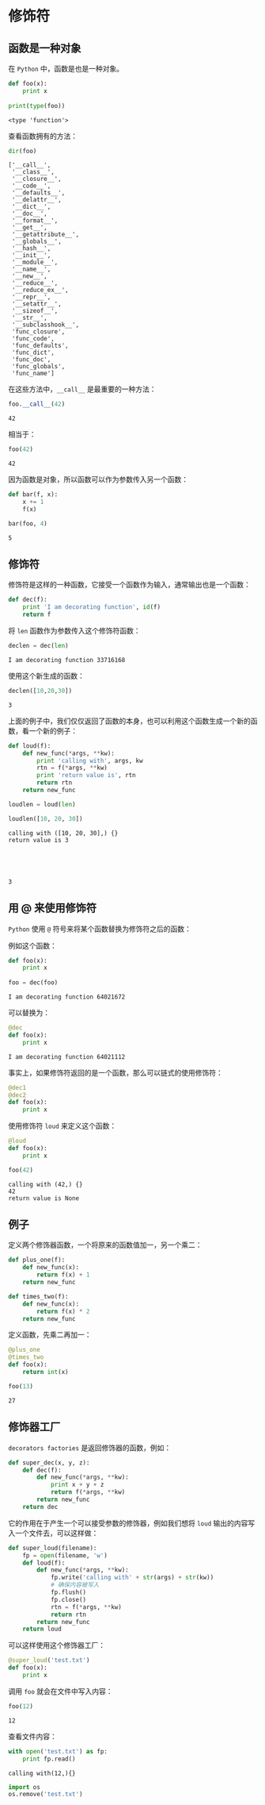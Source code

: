 # 修饰符

## 函数是一种对象

在 `Python` 中，函数是也是一种对象。


```python
def foo(x):
    print x
    
print(type(foo))
```

    <type 'function'>
    

查看函数拥有的方法：


```python
dir(foo)
```




    ['__call__',
     '__class__',
     '__closure__',
     '__code__',
     '__defaults__',
     '__delattr__',
     '__dict__',
     '__doc__',
     '__format__',
     '__get__',
     '__getattribute__',
     '__globals__',
     '__hash__',
     '__init__',
     '__module__',
     '__name__',
     '__new__',
     '__reduce__',
     '__reduce_ex__',
     '__repr__',
     '__setattr__',
     '__sizeof__',
     '__str__',
     '__subclasshook__',
     'func_closure',
     'func_code',
     'func_defaults',
     'func_dict',
     'func_doc',
     'func_globals',
     'func_name']



在这些方法中，`__call__` 是最重要的一种方法： 


```python
foo.__call__(42)
```

    42
    

相当于：


```python
foo(42)
```

    42
    

因为函数是对象，所以函数可以作为参数传入另一个函数：


```python
def bar(f, x):
    x += 1
    f(x)
```


```python
bar(foo, 4)
```

    5
    

## 修饰符

修饰符是这样的一种函数，它接受一个函数作为输入，通常输出也是一个函数：


```python
def dec(f):
    print 'I am decorating function', id(f)
    return f
```

将 `len` 函数作为参数传入这个修饰符函数：


```python
declen = dec(len)
```

    I am decorating function 33716168
    

使用这个新生成的函数：


```python
declen([10,20,30])
```




    3



上面的例子中，我们仅仅返回了函数的本身，也可以利用这个函数生成一个新的函数，看一个新的例子：


```python
def loud(f):
    def new_func(*args, **kw):
        print 'calling with', args, kw
        rtn = f(*args, **kw)
        print 'return value is', rtn
        return rtn
    return new_func
```


```python
loudlen = loud(len)
```


```python
loudlen([10, 20, 30])
```

    calling with ([10, 20, 30],) {}
    return value is 3
    




    3



## 用 @ 来使用修饰符

`Python` 使用 `@` 符号来将某个函数替换为修饰符之后的函数： 

例如这个函数：


```python
def foo(x):
    print x
    
foo = dec(foo)
```

    I am decorating function 64021672
    

可以替换为：


```python
@dec
def foo(x):
    print x
```

    I am decorating function 64021112
    

事实上，如果修饰符返回的是一个函数，那么可以链式的使用修饰符：

```python
@dec1
@dec2
def foo(x):
    print x
```

使用修饰符 `loud` 来定义这个函数：


```python
@loud
def foo(x):
    print x
```


```python
foo(42)
```

    calling with (42,) {}
    42
    return value is None
    

## 例子

定义两个修饰器函数，一个将原来的函数值加一，另一个乘二：


```python
def plus_one(f):
    def new_func(x):
        return f(x) + 1
    return new_func

def times_two(f):
    def new_func(x):
        return f(x) * 2
    return new_func
```

定义函数，先乘二再加一：


```python
@plus_one
@times_two
def foo(x):
    return int(x)
```


```python
foo(13)
```




    27



## 修饰器工厂

`decorators factories` 是返回修饰器的函数，例如：


```python
def super_dec(x, y, z):
    def dec(f):
        def new_func(*args, **kw):
            print x + y + z
            return f(*args, **kw)
        return new_func
    return dec
```

它的作用在于产生一个可以接受参数的修饰器，例如我们想将 `loud` 输出的内容写入一个文件去，可以这样做：


```python
def super_loud(filename):
    fp = open(filename, 'w')
    def loud(f):
        def new_func(*args, **kw):
            fp.write('calling with' + str(args) + str(kw))
            # 确保内容被写入
            fp.flush()
            fp.close()
            rtn = f(*args, **kw)
            return rtn
        return new_func
    return loud
```

可以这样使用这个修饰器工厂：


```python
@super_loud('test.txt')
def foo(x):
    print x
```

调用 `foo` 就会在文件中写入内容：


```python
foo(12)
```

    12
    

查看文件内容：


```python
with open('test.txt') as fp:
    print fp.read()
```

    calling with(12,){}
    


```python
import os
os.remove('test.txt')
```
